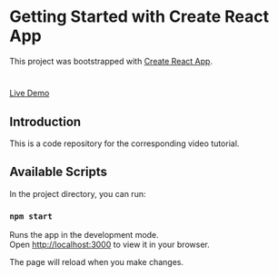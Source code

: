 # Getting Started with Create React App

This project was bootstrapped with [Create React App](https://github.com/facebook/create-react-app).

#

[Live Demo](https://Osama-Alsafwani.github.io/syncfusion_dashboard/)

## Introduction

This is a code repository for the corresponding video tutorial.

## Available Scripts

In the project directory, you can run:

### `npm start`

Runs the app in the development mode.\
Open [http://localhost:3000](http://localhost:3000) to view it in your browser.

The page will reload when you make changes.
